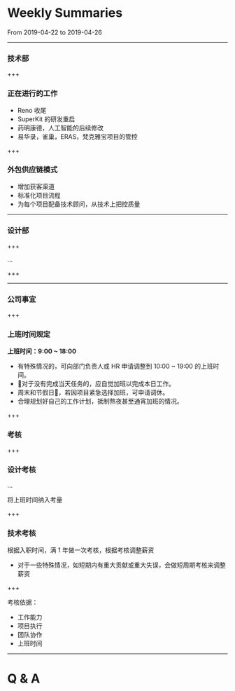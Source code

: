 # Weekly Summaries

From 2019-04-22 to 2019-04-26

---

### 技术部

+++

### 正在进行的工作

- Reno 收尾
- SuperKit 的研发重启
- 药明康德，人工智能的后续修改
- 易华录，雀巢，ERAS，梵克雅宝项目的管控

+++

### 外包供应链模式

- 增加获客渠道
- 标准化项目流程
- 为每个项目配备技术顾问，从技术上把控质量

---

### 设计部

+++

...

+++

---

### 公司事宜

+++

### 上班时间规定

**上班时间：9:00 ~ 18:00**

- 有特殊情况的，可向部门负责人或 HR 申请调整到 10:00 ~ 19:00 的上班时间。
- 对于没有完成当天任务的，应自觉加班以完成本日工作。
- 周末和节假日，若因项目紧急选择加班，可申请调休。
- 合理规划好自己的工作计划，抵制熬夜甚至通宵加班的情况。

+++

### 考核

+++

### 设计考核

...

将上班时间纳入考量

+++

### 技术考核

根据入职时间，满 1 年做一次考核，根据考核调整薪资

- 对于一些特殊情况，如短期内有重大贡献或重大失误，会做短周期考核来调整薪资

+++

考核依据：

- 工作能力
- 项目执行
- 团队协作
- 上班时间

---

# Q & A




